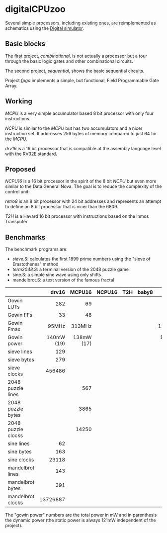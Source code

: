 # digitalCPUzoo

Several simple processors, including existing ones, are reimplemented as schematics
using the [Digital simulator](https://github.com/hneemann/Digital).

## Basic blocks

The first project, *combinational*, is not actually a processor but a tour through the basic logic gates and other combinational circuits.

The second project, *sequential*, shows the basic sequential circuits.

Project *fpga* implements a simple, but functional, Field Programmable Gate Array.

## Working

*MCPU* is a very simple accumulator based 8 bit processor with only four instructions.

*NCPU* is similar to the *MCPU* but has two accumulators and a nicer instruction set.
It addresses 256 bytes of memory compared to just 64 for the *MCPU*.

*drv16* is a 16 bit processor that is compatible at the assembly language level with
the RV32E standard.

## Proposed

*NCPU16* is a 16 bit processor in the spirit of the 8 bit *NCPU* but even more similar
to the Data General Nova. The goal is to reduce the complexity of the control unit.

*retro8* is an 8 bit processor with 24 bit addresses and represents an attempt to
define an 8 bit processor that is nicer than the 6809.

*T2H* is a Havard 16 bit processor with instructions based on the Inmos Transputer

## Benchmarks

The benchmark programs are:

- *sieve.S*: calculates the first 1899 prime numbers using the "sieve of Erastothenes" method
- *term2048.S*: a terminal version of the 2048 puzzle game
- sine.S: a simple sine wave using only shifts
- mandelbrot.S: a text version of the famous fractal


|            | drv16   | MCPU16 | NCPU16 | T2H    | baby8   | SERV   | Glacial  |  Darkriscv  | PicoRV32 | Vexriscv |
|------------|--------:|-------:|-------:|-------:|--------:|-------:|---------:|------------:|---------:|---------:|
| Gowin LUTs | 282     | 69     |        |        |         | 264    | 249      | 1431        |          |          |
| Gowin FFs  | 33      | 48     |        |        |         | 182    | 84       | 176         |          |          |
| Gowin Fmax | 95MHz   | 313MHz |        |        |         | 127MHz | 176MHz   | 76MHz       |          |          |
| Gowin power| 140mW (19) | 138mW (17) |        |        |         | 183mW (62) | 135mW (14) | 178mW (57) |          |         |
| sieve lines| 129     |        |        |        |         |        |          |             |          |          |
| sieve bytes| 279     |        |        |        |         |        |          |             |          |          |
| sieve clocks| 456486 |        |        |        |         |        |          |             |          |          |
| 2048 puzzle lines |         | 567    |        |        |         |        |          |           |          |           |
| 2048 puzzle bytes |         | 3865   |        |        |         |        |          |           |          |           |
| 2048 puzzle clocks|         | 14250  |        |        |         |        |          |           |          |           |
| sine lines | 62      |        |        |        |         |        |          |           |          |              |
| sine bytes | 163     |        |        |        |         |        |          |           |          |              |
| sine clocks| 23118   |        |        |        |         |        |          |           |          |              |
| mandelbrot lines | 143     |        |        |        |         |        |          |           |          |            |
| mandelbrot bytes | 391     |        |        |        |         |        |          |           |          |            |
| mandelbrot clocks| 13726887|        |        |        |         |        |          |           |          |            |

The "gowin power" numbers are the total power in mW and in parenthesis the dynamic power (the
static power is always 121mW independent of the project).
